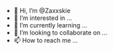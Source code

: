 - 👋 Hi, I’m @Zaxxskie
- 👀 I’m interested in ...
- 🌱 I’m currently learning ...
- 💞️ I’m looking to collaborate on ...
- 📫 How to reach me ...

<!---
zaki sayang is a ✨ special ✨ repository because its `README.md` (this file) appears on your GitHub profile.
You can click the Preview link to take a look at your changes.
--->
